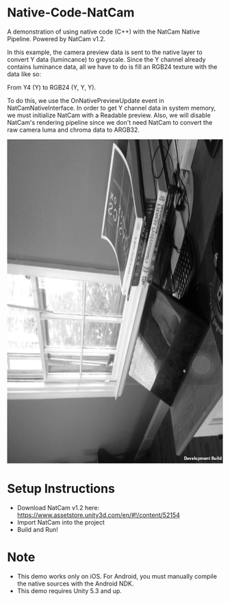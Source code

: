 # Native-Code-NatCam
A demonstration of using native code (C++) with the NatCam Native Pipeline. Powered by NatCam v1.2.

In this example, the camera preview data is sent to the native layer to convert Y data (lumincance) to greyscale. Since the Y channel already contains luminance data, all we have to do is fill an RGB24 texture with the data like so:

From Y4 (Y) to RGB24 (Y, Y, Y).

To do this, we use the OnNativePreviewUpdate event in NatCamNativeInterface. In order to get Y channel data in system memory, we must initialize NatCam with a Readable preview. Also, we will disable NatCam's rendering pipeline since we don't need NatCam to convert the raw camera luma and chroma data to ARGB32.

![Native Code Example](NCNat.png?raw=true "")

# Setup Instructions
- Download NatCam v1.2 here: https://www.assetstore.unity3d.com/en/#!/content/52154
- Import NatCam into the project
- Build and Run!

# Note
- This demo works only on iOS. For Android, you must manually compile the native sources with the Android NDK.
- This demo requires Unity 5.3 and up.
